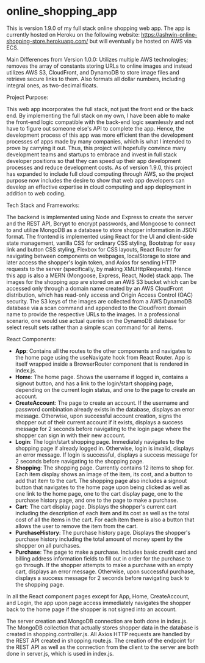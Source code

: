 # online_shopping_app
This is version 1.9.0 of my full stack online shopping web app. The app is currently hosted on Heroku on the following website: https://ashwin-online-shopping-store.herokuapp.com/ but will eventually be hosted on AWS via ECS.

Main Differences from Version 1.0.0: Utilizes multiple AWS technologies; removes the array of constants storing URLs to online images and instead utilizes AWS S3, CloudFront, and DynamoDB to store image files and retrieve secure links to them. Also formats all dollar numbers, including integral ones, as two-decimal floats.

Project Purpose:

This web app incorporates the full stack, not just the front end or the back end. By implementing the full stack on my own, I have been able to make the front-end logic compatible with the back-end logic seamlessly and not have to figure out someone else's API to complete the app. Hence, the development process of this app was more efficient than the development processes of apps made by many companies, which is what I intended to prove by carrying it out. Thus, this project will hopefully convince many development teams and startups to embrace and invest in full stack developer positions so that they can speed up their app development processes and reduce development costs. As of version 1.9.0, this project has expanded to include full cloud computing through AWS, so the project purpose now includes the desire to show that web app developers can develop an effective expertise in cloud computing and app deployment in addition to web coding.

Tech Stack and Frameworks:

The backend is implemented using Node and Express to create the server and the REST API, Bcrypt to encrypt passwords, and Mongoose to connect to and utilize MongoDB as a database to store shopper information in JSON format. The frontend is implemented using React for the UI and client-side state management, vanilla CSS for ordinary CSS styling, Bootstrap for easy link and button CSS styling, Flexbox for CSS layouts, React Router for navigating between components on webpages, localStorage to store and later access the shopper's login token, and Axios for sending HTTP requests to the server (specifically, by making XMLHttpRequests). Hence this app is also a MERN (Mongoose, Express, React, Node) stack app. The images for the shopping app are stored on an AWS S3 bucket which can be accessed only through a domain name created by an AWS CloudFront distribution, which has read-only access and Origin Access Control (OAC) security. The S3 keys of the images are collected from a AWS DynamoDB database via a scan command and appended to the CloudFront domain name to provide the respective URLs to the images. In a professional scenario, one would use actual queries on the DynamoDB database for select result sets rather than a simple scan command for all items.

React Components:

* **App**: Contains all the routes to the other components and navigates to the home page using the useNavigate hook from React Router. App is itself wrapped inside a BrowserRouter component that is rendered in index.js.
* **Home**: The home page. Shows the username if logged in, contains a signout button, and has a link to the login/start shopping page, depending on the current login status, and one to the page to create an account.
* **CreateAccount**: The page to create an account. If the username and password combination already exists in the database, displays an error message. Otherwise, upon successful account creation, signs the shopper out of their current account if it exists, displays a success message for 2 seconds before navigating to the login page where the shopper can sign in with their new account.
* **Login**: The login/start shopping page. Immediately navigates to the shopping page if already logged in. Otherwise, login is invalid, displays an error message. If login is successful, displays a success message for 2 seconds before navigating to the shopping page.
* **Shopping**: The shopping page. Currently contains 12 items to shop for. Each item display shows an image of the item, its cost, and a button to add that item to the cart. The shopping page also includes a signout button that navigates to the home page upon being clicked as well as one link to the home page, one to the cart display page, one to the purchase history page, and one to the page to make a purchase.
* **Cart**: The cart display page. Displays the shopper's current cart including the description of each item and its cost as well as the total cost of all the items in the cart. For each item there is also a button that allows the user to remove the item from the cart.
* **PurchaseHistory**: The purchase history page. Displays the shopper's purchase history including the total amount of money spent by the shopper on all purchases.
* **Purchase**: The page to make a purchase. Includes basic credit card and billing address information fields to fill out in order for the purchase to go through. If the shopper attempts to make a purchase with an empty cart, displays an error message. Otherwise, upon successful purchase, displays a success message for 2 seconds before navigating back to the shopping page.

In all the React component pages except for App, Home, CreateAccount, and Login, the app upon page access immediately navigates the shopper back to the home page if the shopper is not signed into an account.

The server creation and MongoDB connection are both done in index.js. The MongoDB collection that actually stores shopper data in the database is created in shopping.controller.js. All Axios HTTP requests are handled by the REST API created in shopping.route.js. The creation of the endpoint for the REST API as well as the connection from the client to the server are both done in server.js, which is used in index.js.

